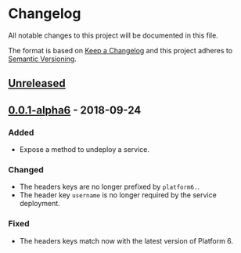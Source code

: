 # Changelog

All notable changes to this project will be documented in this file.

The format is based on [Keep a Changelog](http://keepachangelog.com/en/1.0.0/)
and this project adheres to [Semantic Versioning](http://semver.org/spec/v2.0.0.html).

## [Unreleased]

## [0.0.1-alpha6] - 2018-09-24
### Added
- Expose a method to undeploy a service.
### Changed
- The headers keys are no longer prefixed by `platform6.`.
- The header key `username` is no longer required by the service deployment.
### Fixed
- The headers keys match now with the latest version of Platform 6.

[Unreleased]: https://github.com/amalto/platform6-client-csharp/compare/HEAD..v0.0.1-alpha6
[0.0.1-alpha6]: https://github.com/amalto/platform6-client-csharp/compare/v0.0.1-alpha6..v0.0.1-alpha1
